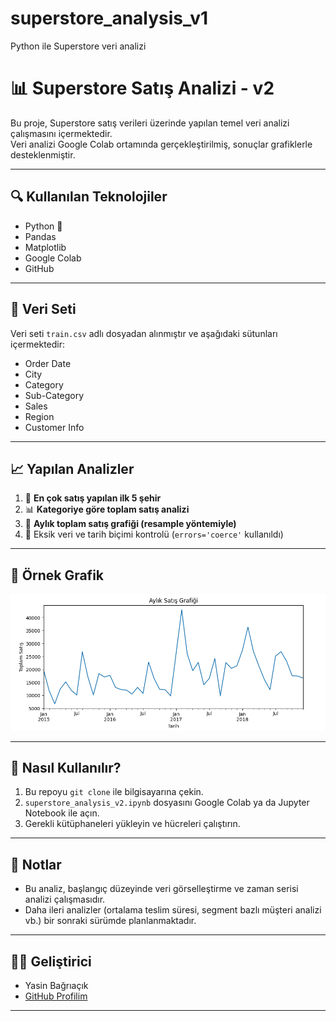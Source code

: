 # superstore_analysis_v1
Python ile Superstore veri analizi

# 📊 Superstore Satış Analizi - v2

Bu proje, Superstore satış verileri üzerinde yapılan temel veri analizi çalışmasını içermektedir.  
Veri analizi Google Colab ortamında gerçekleştirilmiş, sonuçlar grafiklerle desteklenmiştir.

---

## 🔍 Kullanılan Teknolojiler

- Python 🐍
- Pandas
- Matplotlib
- Google Colab
- GitHub

---

## 📁 Veri Seti

Veri seti `train.csv` adlı dosyadan alınmıştır ve aşağıdaki sütunları içermektedir:

- Order Date
- City
- Category
- Sub-Category
- Sales
- Region
- Customer Info

---

## 📈 Yapılan Analizler

1. 📍 **En çok satış yapılan ilk 5 şehir**
2. 📊 **Kategoriye göre toplam satış analizi**
3. 📆 **Aylık toplam satış grafiği (resample yöntemiyle)**
4. 🔎 Eksik veri ve tarih biçimi kontrolü (`errors='coerce'` kullanıldı)

---

## 📸 Örnek Grafik

![sales_chart](superstore_v2_aylik_satis_grafigi.png)

---

## 🚀 Nasıl Kullanılır?

1. Bu repoyu `git clone` ile bilgisayarına çekin.
2. `superstore_analysis_v2.ipynb` dosyasını Google Colab ya da Jupyter Notebook ile açın.
3. Gerekli kütüphaneleri yükleyin ve hücreleri çalıştırın.

---

## 📌 Notlar

- Bu analiz, başlangıç düzeyinde veri görselleştirme ve zaman serisi analizi çalışmasıdır.
- Daha ileri analizler (ortalama teslim süresi, segment bazlı müşteri analizi vb.) bir sonraki sürümde planlanmaktadır.

---

## 👨‍💻 Geliştirici

- Yasin Bağrıaçık  
- [GitHub Profilim]([https://github.com/yassinbagriacik])

---
